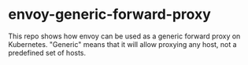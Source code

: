 # envoy-generic-forward-proxy
This repo shows how envoy can be used as a generic forward proxy on Kubernetes. "Generic" means that it will allow proxying any host, not a predefined set of hosts. 
